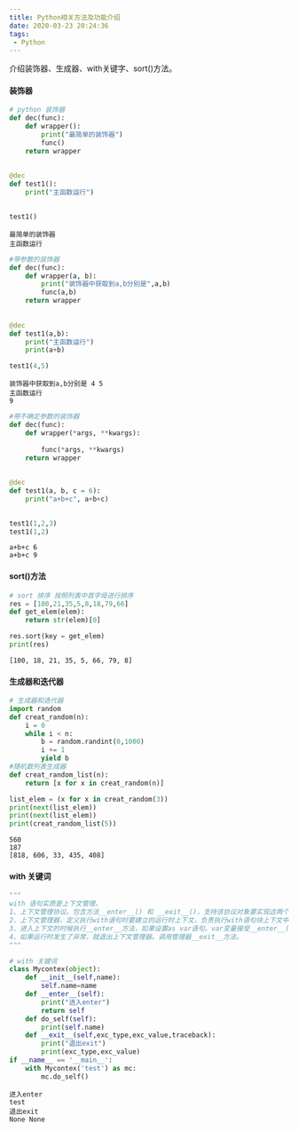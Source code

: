 ```yaml
---
title: Python相关方法及功能介绍
date: 2020-03-23 20:24:36
tags:
 - Python
---
```


介绍装饰器、生成器、with关键字、sort()方法。

#### 装饰器

```python
# python 装饰器
def dec(func):
    def wrapper():
        print("最简单的装饰器")
        func()
    return wrapper
    
    
@dec
def test1():
    print("主函数运行")
    

test1()
```

    最简单的装饰器
    主函数运行

<!--more-->

```python
#带参数的装饰器
def dec(func):
    def wrapper(a, b):
        print("装饰器中获取到a,b分别是",a,b)
        func(a,b)
    return wrapper
    
    
@dec
def test1(a,b):
    print("主函数运行")
    print(a+b)

test1(4,5)
```

    装饰器中获取到a,b分别是 4 5
    主函数运行
    9

```python
#带不确定参数的装饰器
def dec(func):
    def wrapper(*args, **kwargs):
        
        func(*args, **kwargs)
    return wrapper
    
    
@dec
def test1(a, b, c = 6):
    print("a+b+c", a+b+c)
    

test1(1,2,3)
test1(1,2)
```

    a+b+c 6
    a+b+c 9

#### sort()方法

```python
# sort 排序 按照列表中首字母进行排序
res = [100,21,35,5,8,18,79,66]
def get_elem(elem):
    return str(elem)[0]

res.sort(key = get_elem)
print(res)

```

    [100, 18, 21, 35, 5, 66, 79, 8]

#### 生成器和迭代器

```python
# 生成器和迭代器
import random
def creat_random(n):
    i = 0
    while i < n: 
        b = random.randint(0,1000)
        i += 1
        yield b
#随机数列表生成器
def creat_random_list(n):
    return [x for x in creat_random(n)]

list_elem = (x for x in creat_random(3))
print(next(list_elem))
print(next(list_elem))
print(creat_random_list(5))
```

    560
    187
    [818, 606, 33, 435, 408]

#### with 关键词
```python
"""
with 语句实质是上下文管理。
1、上下文管理协议。包含方法__enter__() 和 __exit__()，支持该协议对象要实现这两个方法。
2、上下文管理器，定义执行with语句时要建立的运行时上下文，负责执行with语句块上下文中的进入与退出操作。
3、进入上下文的时候执行__enter__方法，如果设置as var语句，var变量接受__enter__()方法返回值。
4、如果运行时发生了异常，就退出上下文管理器。调用管理器__exit__方法。
"""
```


```python
# with 关键词
class Mycontex(object):
    def __init__(self,name):
        self.name=name
    def __enter__(self):
        print("进入enter")
        return self
    def do_self(self):
        print(self.name)
    def __exit__(self,exc_type,exc_value,traceback):
        print("退出exit")
        print(exc_type,exc_value)
if __name__ == '__main__':
    with Mycontex('test') as mc:
        mc.do_self()
```

    进入enter
    test
    退出exit
    None None


